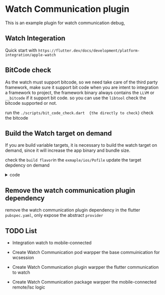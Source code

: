 # Watch Communication plugin

This is an example plugin for watch communication debug, 

## Watch Integeration

Quick start with `https://flutter.dev/docs/development/platform-integration/apple-watch`

## BitCode check

As the watch must support bitcode, so we need take care of the third party framework, make sure it support bit code when you are intent to integration a framework to project, the framework binary always contains the `LLVM` or `__bitcode` if it support bit code. so you can use the `libtool` check the bitcode supported or not.

run the `./scripts/bit_code_check.dart  {the directly to check}` check the bitcode

## Build the Watch target on demand

If you are build variable targets, it is necessary to build the watch target on demand, since it will increase the app binary and bundle size.

check the `build flavor`in the `exmaple/ios/Pofile` update the target depdency on demand

<details>

<summary> code </summary>

```
if flavor.include? "bmwchina"  
  updateTargetDependecies("add", project, "Runner", "Watch")
  target 'Watch Extension' do 
    use_frameworks!
    use_modular_headers!
    platform :watchos, '7.0'  
    pod 'Alamofire'
    pod 'Swinject'
    pod 'SwiftyRSA'
    pod 'WatchCommunication', :git => 'git@code.connected.bmw:LongxiangGuo/watch_communication.git'
  end 
else
  updateTargetDependecies("delete", project, "Runner", "Watch")
end

def updateTargetDependecies(mode, project, app_target_name, dependency_target_name)
  
  require 'xcodeproj'
  app_target = project.targets.find { |t| t.name == app_target_name }
  target = project.targets.find { |t| t.name == dependency_target_name }  
  dependency = app_target.dependency_for_target(target) 
  if mode == 'add'
      if dependency
          puts "Podfie [WARN] App already has dependency on #{target.name}"
          else
          app_target.add_dependency(target)
          puts "Podfie #{app_target} add_dependency #{target} "
      end
  else
      if dependency
          app_target.dependencies.delete(dependency)
      else
          puts "Podfie Couldn't find dependency on #{target.name}"
      end
  end 
  project.save() 
end

if flavor.include? "bmwchina"  
  updateTargetDependecies("add", project, "Runner", "Watch")
  target 'Watch Extension' do 
    use_frameworks!
    use_modular_headers!
    platform :watchos, '7.0'  
    pod 'Alamofire'
    pod 'Swinject'
    pod 'SwiftyRSA'
    pod 'WatchCommunication', :git => 'https://gitee.com/jiodg45/watch-communication.git'
  end 
else
  updateTargetDependecies("delete", project, "Runner", "Watch")
end
```

</details>

## Remove the watch communication plugin dependency

remove the watch communication plugin dependency in the flutter `pubspec.yaml`, only expose the abstract `provider`


## TODO List

- Integration watch to mobile-connected

- Create Watch Communication pod  warpper the base commuinication for wcsession

- Create Watch Communication plugin warpper the flutter communication to watch

- Create Watch Communication package warpper the mobile-connected remote/lsc logic
